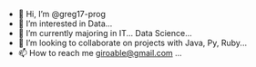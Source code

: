 - 👋 Hi, I’m @greg17-prog
- 👀 I’m interested in Data...
- 🌱 I’m currently majoring in IT... Data Science...
- 💞️ I’m looking to collaborate on projects with Java, Py, Ruby...
- 📫 How to reach me giroable@gmail.com   ...

<!---
greg17-prog/greg17-prog is a ✨ special ✨ repository because its `README.md` (this file) appears on your GitHub profile.
You can click the Preview link to take a look at your changes.
--->
